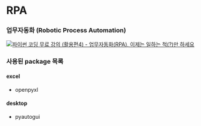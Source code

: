 # RPA

### 업무자동화 (Robotic Process Automation)

[![파이썬 코딩 무료 강의 (활용편4) - 업무자동화(RPA), 이제는 일하는 척(?)만 하세요](https://img.youtube.com/vi/exgO1LFl9x8/0.jpg)](https://www.youtube.com/watch?v=exgO1LFl9x8&list=PLMsa_0kAjjrd8hYYCwbAuDsXZmHpqHvlV&index=5&ab_channel=%EB%82%98%EB%8F%84%EC%BD%94%EB%94%A9)

### 사용된 package 목록

#### excel
- openpyxl

#### desktop
- pyautogui